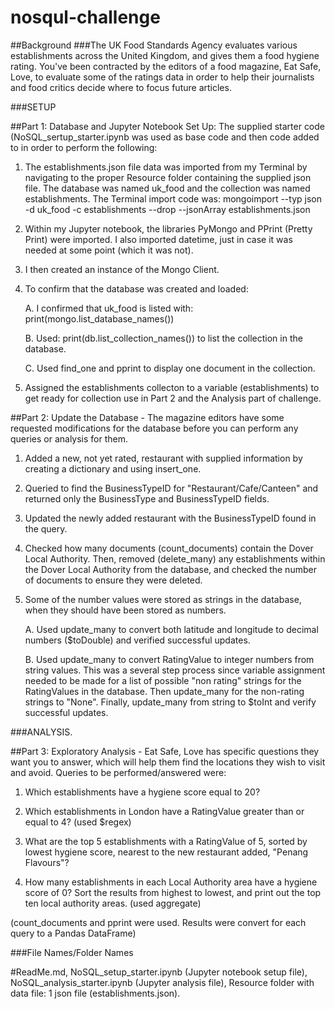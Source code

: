 # nosqul-challenge

##Background
###The UK Food Standards Agency evaluates various establishments across the United Kingdom, and gives them a food hygiene rating. You've been contracted by the editors of a food magazine, Eat Safe, Love, to evaluate some of the ratings data in order to help their journalists and food critics decide where to focus future articles.

###SETUP

##Part 1: Database and Jupyter Notebook Set Up:  The supplied starter code (NoSQL_sertup_starter.ipynb was used as base code and then code added to in order to perform the following:

1. The establishments.json file data was imported from my Terminal by navigating to the proper Resource folder containing the supplied json file.  The database was named uk_food and the collection was named establishments.  The Terminal import code was: mongoimport --typ json -d uk_food -c establishments --drop --jsonArray establishments.json

2. Within my Jupyter notebook, the libraries PyMongo and PPrint (Pretty Print) were imported.  I also imported datetime, just in case it was needed at some point (which it was not).

3. I then created an instance of the Mongo Client.

4. To confirm that the database was created and loaded:

    A. I confirmed that uk_food is listed with: print(mongo.list_database_names()) 

    B. Used: print(db.list_collection_names()) to list the collection in the database.

    C. Used find_one and pprint to display one document in the collection.

5. Assigned the establishments collecton to a variable (establishments) to get ready for collection use in Part 2 and the Analysis part of challenge.

##Part 2: Update the Database - The magazine editors have some requested modifications for the database before you can perform any queries or analysis for them. 

1. Added a new, not yet rated, restaurant with supplied information by creating a dictionary and using insert_one.

2. Queried to find the BusinessTypeID for "Restaurant/Cafe/Canteen" and returned only the BusinessType and BusinessTypeID fields.

3. Updated the newly added restaurant with the BusinessTypeID found in the query.

4. Checked how many documents (count_documents) contain the Dover Local Authority. Then, removed (delete_many) any establishments within the Dover Local Authority from the database, and checked the number of documents to ensure they were deleted.

5. Some of the number values were stored as strings in the database, when they should have been stored as numbers.

    A. Used update_many to convert both latitude and longitude to decimal numbers ($toDouble) and verified successful updates.

    B. Used update_many to convert RatingValue to integer numbers from string values.  This was a several step process since variable assignment needed to be made for a list of possible "non rating" strings for the RatingValues in the database.  Then update_many for the non-rating strings to "None".  Finally, update_many from string to $toInt and verify successful updates.

###ANALYSIS. 

##Part 3: Exploratory Analysis - Eat Safe, Love has specific questions they want you to answer, which will help them find the locations they wish to visit and avoid.  Queries to be performed/answered were:

1.  Which establishments have a hygiene score equal to 20?

2.  Which establishments in London have a RatingValue greater than or equal to 4? (used $regex)

3. What are the top 5 establishments with a RatingValue of 5, sorted by lowest hygiene score, nearest to the new restaurant added, "Penang Flavours"?

4. How many establishments in each Local Authority area have a hygiene score of 0? Sort the results from highest to lowest, and print out the top ten local authority areas. (used aggregate)

(count_documents and pprint were used.  Results were convert for each query to a Pandas DataFrame) 

###File Names/Folder Names

#ReadMe.md, NoSQL_setup_starter.ipynb (Jupyter notebook setup file), NoSQL_analysis_starter.ipynb (Jupyter analysis file), Resource folder with data file: 1 json file (establishments.json).​

